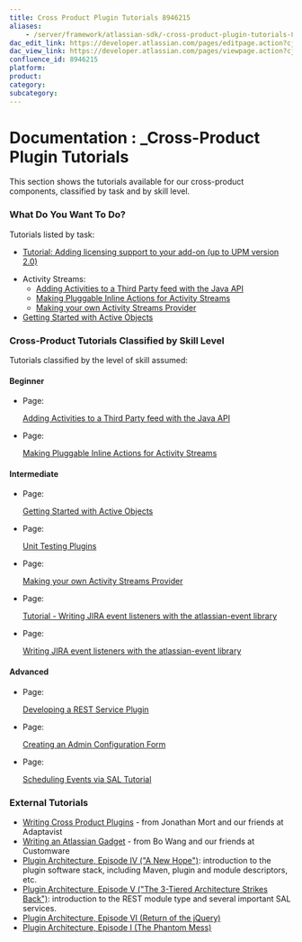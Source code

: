 ```yaml
---
title: Cross Product Plugin Tutorials 8946215
aliases:
    - /server/framework/atlassian-sdk/-cross-product-plugin-tutorials-8946215.html
dac_edit_link: https://developer.atlassian.com/pages/editpage.action?cjm=wozere&pageId=8946215
dac_view_link: https://developer.atlassian.com/pages/viewpage.action?cjm=wozere&pageId=8946215
confluence_id: 8946215
platform:
product:
category:
subcategory:
---
```

# Documentation : \_Cross-Product Plugin Tutorials

This section shows the tutorials available for our cross-product components, classified by task and by skill level.

### What Do You Want To Do?

Tutorials listed by task:

-   [Tutorial: Adding licensing support to your add-on (up to UPM version 2.0)](https://developer.atlassian.com/pages/viewpage.action?pageId=8947417)

<!-- -->

-   Activity Streams:
    -   [Adding Activities to a Third Party feed with the Java API](/server/framework/atlassian-sdk/adding-activities-to-a-third-party-feed-with-the-java-api)
    -   [Making Pluggable Inline Actions for Activity Streams](/server/framework/atlassian-sdk/making-pluggable-inline-actions-for-activity-streams)
    -   [Making your own Activity Streams Provider](/server/framework/atlassian-sdk/making-your-own-activity-streams-provider)
-   [Getting Started with Active Objects](/server/framework/atlassian-sdk/getting-started-with-active-objects)

### Cross-Product Tutorials Classified by Skill Level

Tutorials classified by the level of skill assumed:

#### Beginner

-   Page:

    [Adding Activities to a Third Party feed with the Java API](/display/DOCS/Adding+Activities+to+a+Third+Party+feed+with+the+Java+API)

-   Page:

    [Making Pluggable Inline Actions for Activity Streams](/display/DOCS/Making+Pluggable+Inline+Actions+for+Activity+Streams)

#### Intermediate

-   Page:

    [Getting Started with Active Objects](/display/DOCS/Getting+Started+with+Active+Objects)

-   Page:

    [Unit Testing Plugins](/display/CONFDEV/Unit+Testing+Plugins)

-   Page:

    [Making your own Activity Streams Provider](/display/DOCS/Making+your+own+Activity+Streams+Provider)

-   Page:

    [Tutorial - Writing JIRA event listeners with the atlassian-event library](/display/JIRADEV/Tutorial+-+Writing+JIRA+event+listeners+with+the+atlassian-event+library)

-   Page:

    [Writing JIRA event listeners with the atlassian-event library](/display/JIRASERVER/Writing+JIRA+event+listeners+with+the+atlassian-event+library)

#### Advanced

-   Page:

    [Developing a REST Service Plugin](/display/DOCS/Developing+a+REST+Service+Plugin)

-   Page:

    [Creating an Admin Configuration Form](/display/DOCS/Creating+an+Admin+Configuration+Form)

-   Page:

    [Scheduling Events via SAL Tutorial](/display/DOCS/Scheduling+Events+via+SAL+Tutorial)

### External Tutorials

-   <a href="https://www.adaptavist.com/display/~jmort/2010/11/15/Writing+Cross+Product+Plugins" class="external-link">Writing Cross Product Plugins</a> - from Jonathan Mort and our friends at Adaptavist
-   <a href="http://www.customware.net/repository/display/ATLASSIAN/Writing+an+Atlassian+Gadget" class="external-link">Writing an Atlassian Gadget</a> - from Bo Wang and our friends at Customware
-   <a href="http://blogs.atlassian.com/developer/2011/02/plugin_architecture_episode_iv.html" class="external-link">Plugin Architecture, Episode IV (&quot;A New Hope&quot;)</a>: introduction to the plugin software stack, including Maven, plugin and module descriptors, etc.
-   <a href="http://blogs.atlassian.com/developer/2011/03/plugin_development_tutorial_episode_v.html" class="external-link">Plugin Architecture, Episode V (&quot;The 3-Tiered Architecture Strikes Back&quot;)</a>: introduction to the REST module type and several important SAL services.
-   <a href="http://blogs.atlassian.com/developer/2011/03/plugin_architecture_episode_vi.html" class="external-link">Plugin Architecture, Episode VI (Return of the jQuery)</a>
-   <a href="http://blogs.atlassian.com/developer/2011/03/plugin_architecture_episode_i.html" class="external-link">Plugin Architecture, Episode I (The Phantom Mess)</a>





















































































































































































































































